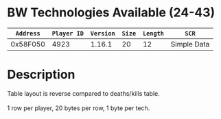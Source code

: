 # BW Technologies Available (24-43)

| `Address` | `Player ID` | `Version` | `Size` | `Length` | `SCR` |
| ---------- | ----------- | --------- | ------ | -------- | ---- |
| 0x58F050 | 4923 | 1.16.1 | 20 | 12 | Simple Data |

# Description

Table layout is reverse compared to deaths/kills table.<br><br>1 row per player, 20 bytes per row, 1 byte per tech.